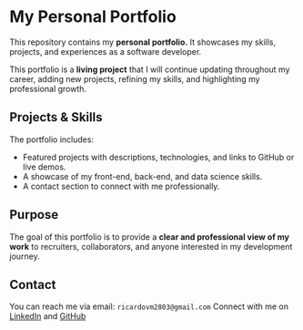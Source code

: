 
# My Personal Portfolio

This repository contains my **personal portfolio.**
It showcases my skills, projects, and experiences as a software developer.

This portfolio is a **living project** that I will continue updating throughout my career, adding new projects, refining my skills, and highlighting my professional growth.

## Projects & Skills

The portfolio includes:

- Featured projects with descriptions, technologies, and links to GitHub or live demos.
- A showcase of my front-end, back-end, and data science skills.
- A contact section to connect with me professionally.

## Purpose

The goal of this portfolio is to provide a **clear and professional view of my work** to recruiters, collaborators, and anyone interested in my development journey.

## Contact

You can reach me via email: `ricardovm2803@gmail.com`
Connect with me on [LinkedIn](https://www.linkedin.com/in/ricardovm2003/) and [GitHub](https://github.com/RicardoVMon)
